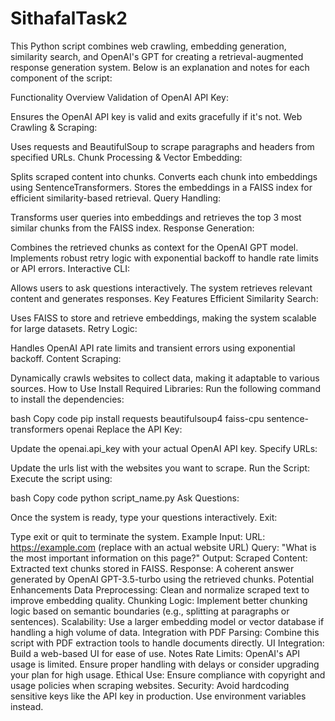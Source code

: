 # SithafalTask2
This Python script combines web crawling, embedding generation, similarity search, and OpenAI's GPT for creating a retrieval-augmented response generation system. Below is an explanation and notes for each component of the script:

Functionality Overview
Validation of OpenAI API Key:

Ensures the OpenAI API key is valid and exits gracefully if it's not.
Web Crawling & Scraping:

Uses requests and BeautifulSoup to scrape paragraphs and headers from specified URLs.
Chunk Processing & Vector Embedding:

Splits scraped content into chunks.
Converts each chunk into embeddings using SentenceTransformers.
Stores the embeddings in a FAISS index for efficient similarity-based retrieval.
Query Handling:

Transforms user queries into embeddings and retrieves the top 3 most similar chunks from the FAISS index.
Response Generation:

Combines the retrieved chunks as context for the OpenAI GPT model.
Implements robust retry logic with exponential backoff to handle rate limits or API errors.
Interactive CLI:

Allows users to ask questions interactively.
The system retrieves relevant content and generates responses.
Key Features
Efficient Similarity Search:

Uses FAISS to store and retrieve embeddings, making the system scalable for large datasets.
Retry Logic:

Handles OpenAI API rate limits and transient errors using exponential backoff.
Content Scraping:

Dynamically crawls websites to collect data, making it adaptable to various sources.
How to Use
Install Required Libraries: Run the following command to install the dependencies:

bash
Copy code
pip install requests beautifulsoup4 faiss-cpu sentence-transformers openai
Replace the API Key:

Update the openai.api_key with your actual OpenAI API key.
Specify URLs:

Update the urls list with the websites you want to scrape.
Run the Script: Execute the script using:

bash
Copy code
python script_name.py
Ask Questions:

Once the system is ready, type your questions interactively.
Exit:

Type exit or quit to terminate the system.
Example
Input:
URL: https://example.com (replace with an actual website URL)
Query: "What is the most important information on this page?"
Output:
Scraped Content: Extracted text chunks stored in FAISS.
Response: A coherent answer generated by OpenAI GPT-3.5-turbo using the retrieved chunks.
Potential Enhancements
Data Preprocessing:
Clean and normalize scraped text to improve embedding quality.
Chunking Logic:
Implement better chunking logic based on semantic boundaries (e.g., splitting at paragraphs or sentences).
Scalability:
Use a larger embedding model or vector database if handling a high volume of data.
Integration with PDF Parsing:
Combine this script with PDF extraction tools to handle documents directly.
UI Integration:
Build a web-based UI for ease of use.
Notes
Rate Limits: OpenAI's API usage is limited. Ensure proper handling with delays or consider upgrading your plan for high usage.
Ethical Use: Ensure compliance with copyright and usage policies when scraping websites.
Security: Avoid hardcoding sensitive keys like the API key in production. Use environment variables instead.










